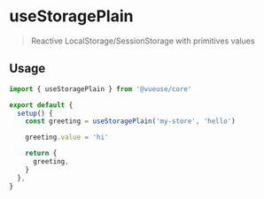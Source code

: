 # useStoragePlain

> Reactive LocalStorage/SessionStorage with primitives values

## Usage

```jsx
import { useStoragePlain } from '@vueuse/core'

export default {
  setup() {
    const greeting = useStoragePlain('my-store', 'hello')

    greeting.value = 'hi'

    return {
      greeting,
    }
  },
}
```
